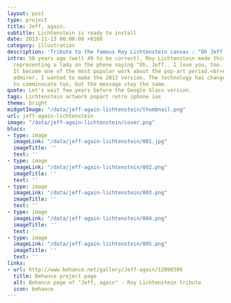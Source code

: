 ```yaml
---
layout: post
type: project
title: Jeff, again.
subtitle: Lichtenstein is ready to install
date: 2013-11-13 00:00:00 +0100
category: illustration
description: 'Tribute to the famous Roy Lichtenstein canvas : "Oh Jeff..."'
intro: 50 years ago (well 49 to be correct), Roy Lichtenstein made this famous canvas
  representing a lady on the phone saying "Oh, Jeff.. I love you, too... but...".
  It become one of the most popular work about the pop-art period.<br>As a simple
  admirer, I wanted to make the 2013 version. The technology has changed, our way
  to comminucate too, but the message stay the same.
quote: Let's wait few years before the Google Glass version.
tags: Lichtenstein artwork popart retro iphone ios
theme: bright
midgetImage: "/data/jeff-again-lichtenstein/thumbnail.png"
url: jeff-again-lichtenstein
image: "/data/jeff-again-lichtenstein/cover.png"
blocs:
- type: image
  imageLink: "/data/jeff-again-lichtenstein/001.jpg"
  imageTitle: ''
  text: ''
- type: image
  imageLink: "/data/jeff-again-lichtenstein/002.png"
  imageTitle: ''
  text: ''
- type: image
  imageLink: "/data/jeff-again-lichtenstein/003.png"
  imageTitle: ''
  text: ''
- type: image
  imageLink: "/data/jeff-again-lichtenstein/004.png"
  imageTitle: ''
  text: ''
- type: image
  imageLink: "/data/jeff-again-lichtenstein/005.png"
  imageTitle: ''
  text: ''
links:
- url: http://www.behance.net/gallery/Jeff-again/12090309
  title: Behance project page
  alt: Behance page of "Jeff, again" - Roy Lichtenstein tribute
  icon: behance
---
```

